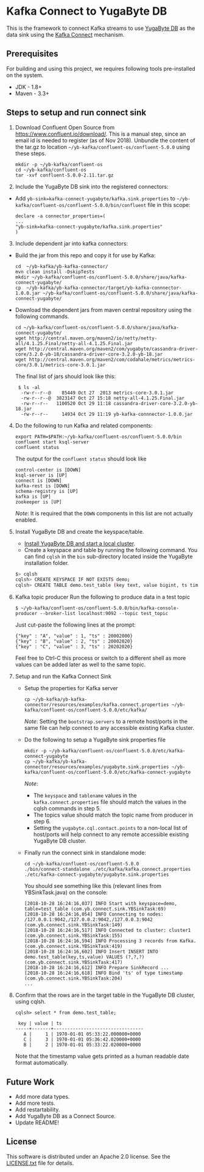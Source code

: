 # Kafka Connect to YugaByte DB

This is the framework to connect Kafka streams to use [YugaByte DB](https://github.com/YugaByte/yugabyte-db) as the data sink using the [Kafka Connect](https://docs.confluent.io/3.0.0/connect/intro.html) mechanism.

## Prerequisites

For building and using this project, we requires following tools pre-installed on the system.
- JDK - 1.8+
- Maven - 3.3+

## Steps to setup and run connect sink
1. Download Confluent Open Source from https://www.confluent.io/download/. This is a manual step, since an email id is needed to register (as of Nov 2018).
   Unbundle the content of the tar.gz to location `~/yb-kafka/confluent-os/confluent-5.0.0` using these steps.
   ```
   mkdir -p ~/yb-kafka/confluent-os
   cd ~/yb-kafka/confluent-os
   tar -xvf confluent-5.0.0-2.11.tar.gz
   ```

2. Include the YugaByte DB sink into the registered connectors:
  - Add `yb-sink=kafka-connect-yugabyte/kafka.sink.properties` to `~/yb-kafka/confluent-os/confluent-5.0.0/bin/confluent` file in this scope:
    ```
    declare -a connector_properties=(
    ...
    "yb-sink=kafka-connect-yugabyte/kafka.sink.properties"
    )
    ```

3. Include dependent jar into kafka connectors:
  - Build the jar from this repo and copy it for use by Kafka:
    ```
    cd  ~/yb-kafka/yb-kafka-connector/
    mvn clean install -DskipTests
    mkdir ~/yb-kafka/confluent-os/confluent-5.0.0/share/java/kafka-connect-yugabyte/
    cp  ~/yb-kafka/yb-kafka-connector/target/yb-kafka-connnector-1.0.0.jar ~/yb-kafka/confluent-os/confluent-5.0.0/share/java/kafka-connect-yugabyte/
    ```
  - Download the dependent jars from maven central repository using the following commands.
    ```
    cd ~/yb-kafka/confluent-os/confluent-5.0.0/share/java/kafka-connect-yugabyte/
    wget http://central.maven.org/maven2/io/netty/netty-all/4.1.25.Final/netty-all-4.1.25.Final.jar
    wget http://central.maven.org/maven2/com/yugabyte/cassandra-driver-core/3.2.0-yb-18/cassandra-driver-core-3.2.0-yb-18.jar
    wget http://central.maven.org/maven2/com/codahale/metrics/metrics-core/3.0.1/metrics-core-3.0.1.jar
    ```

    The final list of jars should look like this:
    ```
     $ ls -al
      -rw-r--r--@    85449 Oct 27  2013 metrics-core-3.0.1.jar
      -rw-r--r--@  3823147 Oct 27 15:18 netty-all-4.1.25.Final.jar
      -rw-r--r--   1100520 Oct 29 11:18 cassandra-driver-core-3.2.0-yb-18.jar
      -rw-r--r--     14934 Oct 29 11:19 yb-kafka-connnector-1.0.0.jar
     ```

4. Do the following to run Kafka and related components:
   ```
   export PATH=$PATH:~/yb-kafka/confluent-os/confluent-5.0.0/bin
   confluent start ksql-server
   confluent status
   ```

   The output for the `confluent status` should look like
   ```
   control-center is [DOWN]
   ksql-server is [UP]
   connect is [DOWN]
   kafka-rest is [DOWN]
   schema-registry is [UP]
   kafka is [UP]
   zookeeper is [UP]
   ```
   *Note*: It is required that the `DOWN` components in this list are not actually enabled.

5. Install YugaByte DB and create the keyspace/table.
   - [Install YugaByte DB and start a local cluster](https://docs.yugabyte.com/quick-start/install/).
   - Create a keyspace and table by running the following command. You can find `cqlsh` in the `bin` sub-directory located inside the YugaByte installation folder.
   ```sh
   $> cqlsh
   cqlsh> CREATE KEYSPACE IF NOT EXISTS demo;
   cqlsh> CREATE TABLE demo.test_table (key text, value bigint, ts timestamp, PRIMARY KEY (key));
   ```

6. Kafka topic producer
   Run the following to produce data in a test topic
   ```
   $ ~/yb-kafka/confluent-os/confluent-5.0.0/bin/kafka-console-producer --broker-list localhost:9092 --topic test_topic
   ```
   Just cut-paste the following lines at the prompt:
   ```
   {"key" : "A", "value" : 1, "ts" : 20002000}
   {"key" : "B", "value" : 2, "ts" : 20002020}
   {"key" : "C", "value" : 3, "ts" : 20202020}
   ```
   Feel free to Ctrl-C this process or switch to a different shell as more values can be added later as well to the same topic.

7. Setup and run the Kafka Connect Sink
   - Setup the properties for Kafka server
     ```
     cp ~/yb-kafka/yb-kafka-connector/resources/examples/kafka.connect.properties ~/yb-kafka/confluent-os/confluent-5.0.0/etc/kafka/
     ```

     *Note*: Setting the `bootstrap.servers` to a remote host/ports in the same file can help connect to any accessible existing Kafka cluster.

   - Do the following to setup a YugaByte sink properties file
     ```
     mkdir -p ~/yb-kafka/confluent-os/confluent-5.0.0/etc/kafka-connect-yugabyte
     cp ~/yb-kafka/yb-kafka-connector/resources/examples/yugabyte.sink.properties ~/yb-kafka/confluent-os/confluent-5.0.0/etc/kafka-connect-yugabyte
     ```

     *Note*:
        - The `keyspace` and `tablename` values in the `kafka.connect.properties` file should match the values in the cqlsh commands in step 5.
        - The topics value should match the topic name from producer in step 6.
        - Setting the `yugabyte.cql.contact.points` to a non-local list of host/ports will help connect to any remote accessible existing YugaByte DB cluster.

   - Finally run the connect sink in standalone mode:
     ```
     cd ~/yb-kafka/confluent-os/confluent-5.0.0
     ./bin/connect-standalone ./etc/kafka/kafka.connect.properties ./etc/kafka-connect-yugabyte/yugabyte.sink.properties
     ```

     You should see something like this (relevant lines from YBSinkTask.java) on the console:
     ```
     [2018-10-28 16:24:16,037] INFO Start with keyspace=demo, table=test_table (com.yb.connect.sink.YBSinkTask:69)
     [2018-10-28 16:24:16,054] INFO Connecting to nodes: /127.0.0.1:9042,/127.0.0.2:9042,/127.0.0.3:9042 (com.yb.connect.sink.YBSinkTask:149)
     [2018-10-28 16:24:16,517] INFO Connected to cluster: cluster1 (com.yb.connect.sink.YBSinkTask:155)
     [2018-10-28 16:24:16,594] INFO Processing 3 records from Kafka. (com.yb.connect.sink.YBSinkTask:419)
     [2018-10-28 16:24:16,602] INFO Insert INSERT INTO demo.test_table(key,ts,value) VALUES (?,?,?) (com.yb.connect.sink.YBSinkTask:417)
     [2018-10-28 16:24:16,612] INFO Prepare SinkRecord ...
     [2018-10-28 16:24:16,618] INFO Bind 'ts' of type timestamp (com.yb.connect.sink.YBSinkTask:204)
     ...
     ```

8. Confirm that the rows are in the target table in the YugaByte DB cluster, using cqlsh.
   ```
   cqlsh> select * from demo.test_table;

    key | value | ts
   -----+-------+---------------------------------
      A |     1 | 1970-01-01 05:33:22.000000+0000
      C |     3 | 1970-01-01 05:36:42.020000+0000
      B |     2 | 1970-01-01 05:33:22.020000+0000
   ```
   Note that the timestamp value gets printed as a human readable date format automatically.

## Future Work
- Add more data types.
- Add more tests.
- Add restartability.
- Add YugaByte DB as a Connect Source.
- Update README!

## License
This software is distributed under an Apache 2.0 license. See the [LICENSE.txt](https://github.com/YugaByte/yb-kafka-connector/LICENSE) file for details.
